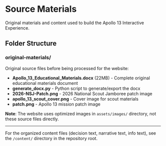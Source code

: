 # Source Materials

Original materials and content used to build the Apollo 13 Interactive Experience.

## Folder Structure

### original-materials/
Original source files before being processed for the website:
- **Apollo_13_Educational_Materials.docx** (22MB) - Complete original educational materials document
- **generate_docx.py** - Python script to generate/export the docx
- **2026-NSJ-Patch.png** - 2026 National Scout Jamboree patch image
- **apollo_13_scout_cover.png** - Cover image for scout materials
- **patch.png** - Apollo 13 mission patch image

**Note**: The website uses optimized images in `assets/images/` directory, not these source files directly.

---

For the organized content files (decision text, narrative text, info text), see the `/content/` directory in the repository root.
